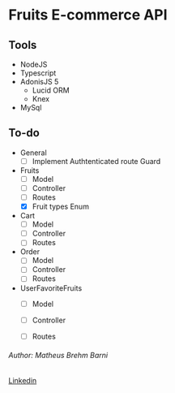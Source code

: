 # Fruits E-commerce API

## Tools
- NodeJS
- Typescript
- AdonisJS 5
  - Lucid ORM
  - Knex
- MySql


## To-do
- General
  - [ ] Implement Authtenticated route Guard
- Fruits
  - [ ] Model
  - [ ] Controller
  - [ ] Routes
  - [x] Fruit types Enum
- Cart
  - [ ] Model
  - [ ] Controller
  - [ ] Routes
- Order
  - [ ] Model
  - [ ] Controller
  - [ ] Routes
- UserFavoriteFruits
  - [ ] Model
  - [ ] Controller
  - [ ] Routes


###### Author: Matheus Brehm Barni
[Linkedin](https://www.linkedin.com/in/matheusbrehmbarni/)
